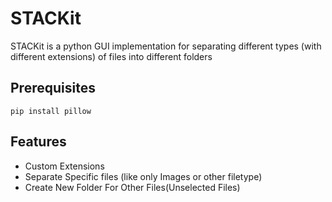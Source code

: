 # STACKit

STACKit is a python GUI implementation for separating different types (with different extensions) of files into different folders

## Prerequisites

```
pip install pillow
```

## Features

- Custom Extensions
- Separate Specific files (like only Images or other filetype)
- Create New Folder For Other Files(Unselected Files)
